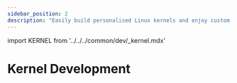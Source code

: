 ```yaml
---
sidebar_position: 2
description: "Easily build personalised Linux kernels and enjoy custom hardware development with the Radxa BSP tool"
---
```


import KERNEL from '../../../common/dev/\_kernel.mdx'

# Kernel Development

<KERNEL model="Radxa CM3" soc="rk356x" />
